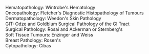 Hematopathology: Wintrobe's Hematology  
Oncopathology: Fletcher's Diagnostic Histopathology of Tumours  
Dermatopathology: Weedon's Skin Pathology  
GIT: Odze and Goldblum Surgical Pathology of the GI Tract  
Surgical Pathology: Rosai and Ackerman or Sternberg's  
Soft Tissue Tumours: Enzinger and Weiss  
Breast Pathology: Rosen's  
Cytopathology: Cibas